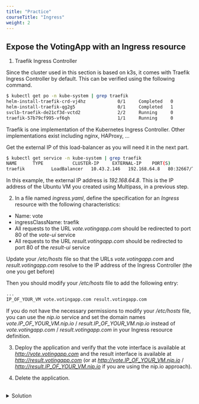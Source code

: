 ```yaml
---
title: "Practice"
courseTitle: "Ingress"
weight: 2
---
```


## Expose the VotingApp with an Ingress resource

1. Traefik Ingress Controller

Since the cluster used in this section is based on k3s, it comes with Traefik Ingress Controller by default. This can be verified using the following command.

```bash
$ kubectl get po -n kube-system | grep traefik
helm-install-traefik-crd-vj4hz            0/1     Completed   0          56m
helm-install-traefik-qg2g5                0/1     Completed   1          56m
svclb-traefik-de21cf3d-vctd2              2/2     Running     0          56m
traefik-57b79cf995-vf6qh                  1/1     Running     0          56m
```


Traefik is one implementation of the Kubernetes Ingress Controller. Other implementations exist including nginx, HAProxy, ...


Get the external IP of this load-balancer as you will need it in the next part. 

``` bash
$ kubectl get service -n kube-system | grep traefik
NAME      TYPE           CLUSTER-IP     EXTERNAL-IP    PORT(S)                      AGE
traefik          LoadBalancer   10.43.2.146   192.168.64.8   80:32667/TCP,443:32545/TCP   57m
```

In this example, the external IP address is *192.168.64.8*. This is the IP address of the Ubuntu VM you created using Multipass, in a previous step.

2. In a file named *ingress.yaml*, define the specification for an *Ingress* resource with the following characteristics:

- Name: vote
- ingressClassName: traefik
- All requests to the URL *vote.votingapp.com* should be redirected to port 80 of the *vote-ui* service
- All requests to the URL *result.votingapp.com* should be redirected to port 80 of the *result-ui* service

Update your */etc/hosts* file so that the URLs *vote.votingapp.com* and *result.votingapp.com* resolve to the IP address of the Ingress Controller (the one you get before)


Then you should modify your */etc/hosts* file to add the following entry:

``` bash
...
IP_OF_YOUR_VM vote.votingapp.com result.votingapp.com
```


If you do not have the necessary permissions to modify your */etc/hosts* file, you can use the *nip.io* service and set the domain names *vote.IP_OF_YOUR_VM.nip.io* / *result.IP_OF_YOUR_VM.nip.io* instead of *vote.votingapp.com* / *result.votingapp.com* in your Ingress resource definition.


3. Deploy the application and verify that the vote interface is available at *http://vote.votingapp.com* and the result interface is available at *http://result.votingapp.com* (or at *http://vote.IP_OF_YOUR_VM.nip.io* / *http://result.IP_OF_YOUR_VM.nip.io* if you are using the nip.io approach).

4. Delete the application.

<br/>
<details>
<summary markdown="span">Solution</summary>

1. The specification for the Ingress resource is as follows:

``` yaml {filename="ingress.yaml"}
apiVersion: networking.k8s.io/v1
kind: Ingress
metadata:
name: vote
spec:
ingressClassName: traefik
rules:
- host: vote.votingapp.com
  http:
    paths:
    - path: /
      pathType: Prefix
      backend:
        service:
          name: vote-ui
          port:
            number: 80
- host: result.votingapp.com
  http:
    paths:
    - path: /
      pathType: Prefix
      backend:
        service:
          name: result-ui
          port:
            number: 80
```

2. Deploy the application with the following command from the *manifests* directory:

``` bash
kubectl apply -f .
```

You can then access the different interfaces using real domain names instead of a port number.

![voteui-3]({{< usestatic "k8s-workshop/voteui-3.png" >}})

![voteui-4]({{< usestatic "k8s-workshop/voteui-4.png" >}})

3. Delete the application with the following command from the *manifests* directory:

``` bash
kubectl delete -f .
```

</details>

